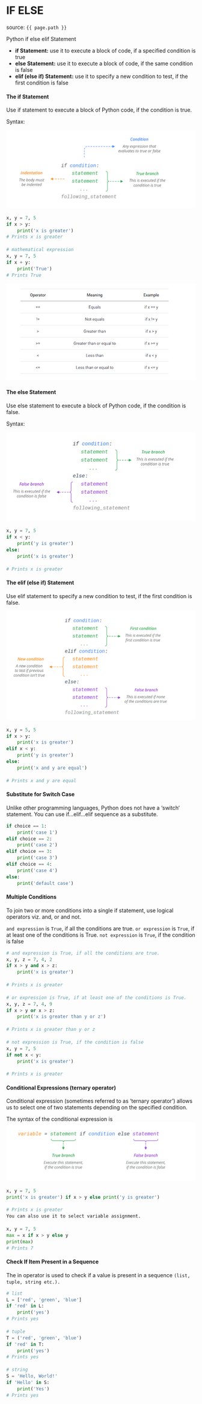 # IF ELSE

source: `{{ page.path }}`

Python if else elif Statement

* **if Statement:** use it to execute a block of code, if a specified condition is true
* **else Statement:** use it to execute a block of code, if the same condition is false
* **elif (else if) Statement:** use it to specify a new condition to test, if the first condition is false

#### The if Statement

Use if statement to execute a block of Python code, if the condition is true.

Syntax:

![](./images/if.PNG)

```python
x, y = 7, 5
if x > y:
	print('x is greater')
# Prints x is greater

# mathematical expression
x, y = 7, 5
if x + y:
    print('True')
# Prints True
```
![](./images/if1.PNG)

#### The else Statement
Use else statement to execute a block of Python code, if the condition is false.

Syntax: 

![](./images/else.PNG)

```python
x, y = 7, 5
if x < y:
    print('y is greater')
else:
    print('x is greater')

# Prints x is greater
```
#### The elif (else if) Statement
Use elif statement to specify a new condition to test, if the first condition is false.

![](./images/elif.PNG)

```python
x, y = 5, 5
if x > y:
    print('x is greater')
elif x < y:
    print('y is greater')
else:
    print('x and y are equal')

# Prints x and y are equal

```
#### Substitute for Switch Case
Unlike other programming languages, Python does not have a ‘switch‘ statement. You can use if…elif…elif sequence as a substitute.

```python
if choice == 1:
	print('case 1')
elif choice == 2:
	print('case 2')
elif choice == 3:
	print('case 3')
elif choice == 4:
	print('case 4')
else:
	print('default case')
```   
#### Multiple Conditions
To join two or more conditions into a single if statement, use logical operators viz. and, or and not.

`and expression` is `True`, if all the conditions are true. 
`or expression` is `True`, if at least one of the conditions is True.
`not expression` is `True`, if the condition is false

```python
# and expression is True, if all the conditions are true.
x, y, z = 7, 4, 2
if x > y and x > z:
    print('x is greater')

# Prints x is greater

# or expression is True, if at least one of the conditions is True.
x, y, z = 7, 4, 9
if x > y or x > z:
    print('x is greater than y or z')

# Prints x is greater than y or z

# not expression is True, if the condition is false
x, y = 7, 5
if not x < y:
    print('x is greater')

# Prints x is greater
```
#### Conditional Expressions (ternary operator)
Conditional expression (sometimes referred to as ‘ternary operator’) allows us to select one of two statements depending on the specified condition.

The syntax of the conditional expression is 
![](./images/if2.PNG)
```python
x, y = 7, 5
print('x is greater') if x > y else print('y is greater')

# Prints x is greater
You can also use it to select variable assignment.

x, y = 7, 5
max = x if x > y else y
print(max)
# Prints 7
```

#### Check If Item Present in a Sequence
The in operator is used to check if a value is present in a sequence `(list, tuple, string etc.).`

```python
# list
L = ['red', 'green', 'blue']
if 'red' in L:
    print('yes')
# Prints yes

# tuple
T = ('red', 'green', 'blue')
if 'red' in T:
    print('yes')
# Prints yes

# string
S = 'Hello, World!'
if 'Hello' in S:
    print('Yes')
# Prints yes
```